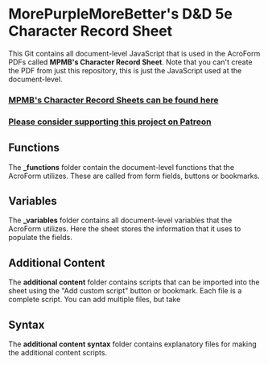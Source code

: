 # MorePurpleMoreBetter's D&D 5e Character Record Sheet

This Git contains all document-level JavaScript that is used in the AcroForm PDFs called **MPMB's Character Record Sheet**. Note that you can't create the PDF from just this repository, this is just the JavaScript used at the document-level.

### [MPMB's Character Record Sheets can be found here](http://flapkan.com/mpmb/dmsguild)

### [Please consider supporting this project on Patreon](http://patreon.com/morepurplemorebetter)

## Functions
The **\_functions** folder contain the document-level functions that the AcroForm utilizes.
These are called from form fields, buttons or bookmarks.

## Variables
The **\_variables** folder contains all document-level variables that the AcroForm utilizes.
Here the sheet stores the information that it uses to populate the fields.

## Additional Content
The **additional content** folder contains scripts that can be imported into the sheet using the "Add custom script" button or bookmark.
Each file is a complete script. You can add multiple files, but take 

## Syntax
The **additional content syntax** folder contains explanatory files for making the additional content scripts.

